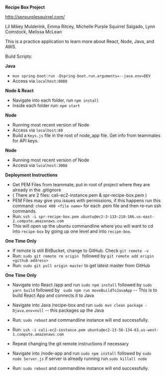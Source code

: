**Recipe Box Project**

http://sprpurplesquirrel.com/

Lil Mikey Mulderink, Emma Ritcey, Michelle Purple Squirrel Salgado, Lynn Comstock, Melissa McLean

This is a practice application to learn more about React, Node, Java, and AWS.

Build Scripts:

**Java**
- `mvn spring-boot:run -Dspring-boot.run.arguments=--java.env=DEV`
- Access via `localhost:8080`


**Node & React**
- Navigate into each folder, run `npm install`
- Inside each folder run: `npm start`

**Node**
- Running most recent version of Node
- Access via `localhost:80`
- Build a `Keys.js` file in the root of node_app file. Get info from teammates for API keys.

**Node**
- Running most recent version of Node
- Access via `localhost:3000`

**Deployment Instructions**
- Get PEM Files from teammate, put in root of project where they are already in the .gitignore
- ( There are 2 files: cali-ec2-instance.pem & spr-recipe-box.pem )
- PEM Files may give you issues with permissions, if this happens run this command: `chmod 400 <file name>` for each .pem file and then re-run ssh commands.
- Run: `ssh -i spr-recipe-box.pem ubuntu@ec2-3-133-210-166.us-east-2.compute.amazonaws.com`
- This will open up the ubuntu commandline where you will want to cd into `recipe-box` by going up one level and into `recipe-box`. 

**One Time Only** 
- If remote is still BitBucket, change to GitHub. Check `git remote -v`
- Run: `sudo git remote rm origin ` followed by `git remote add origin <github address>`
- Run: `sudo git pull origin master` to get latest master from GitHub

**One Time Only** 

- Navigate into React /app and run `sudo npm install` followed by `sudo yarn build` followed by ` sudo npm run moveBuildToJavaApp` -- This is to build React App and connects it to Java
- Navigate into Java /recipe-box and run `sudo mvn clean package -Djava.env=null` -- this packages up the Java 
- Run: `sudo reboot` and commandline instance will end successfully. 

- Run: `ssh -i cali-ec2-instance.pem ubuntu@ec2-13-56-134-63.us-west-1.compute.amazonaws.com`
- Repeat changing the git remote instructions if necessary
- Navigate into /node-app and run `sudo npm install` followed by `sudo node Server.js` if server is already running run `sudo killall node`
- Run: `sudo reboot` and commandline instance will end successfully. 
